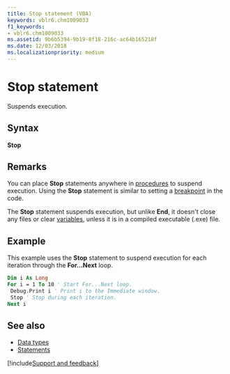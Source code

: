 ```yaml
---
title: Stop statement (VBA)
keywords: vblr6.chm1009033
f1_keywords:
- vblr6.chm1009033
ms.assetid: 9b6b5394-9b19-8f18-216c-ac64b165218f
ms.date: 12/03/2018
ms.localizationpriority: medium
---
```



# Stop statement

Suspends execution.

## Syntax

**Stop**

## Remarks

You can place **Stop** statements anywhere in [procedures](../../Glossary/vbe-glossary.md#procedure) to suspend execution. Using the **Stop** statement is similar to setting a [breakpoint](../../Glossary/vbe-glossary.md#breakpoint) in the code.

The **Stop** statement suspends execution, but unlike **End**, it doesn't close any files or clear [variables](../../Glossary/vbe-glossary.md#variable), unless it is in a compiled executable (.exe) file.

## Example

This example uses the **Stop** statement to suspend execution for each iteration through the **For...Next** loop.

```vb
Dim i As Long 
For i = 1 To 10 ' Start For...Next loop. 
 Debug.Print i ' Print i to the Immediate window. 
 Stop ' Stop during each iteration. 
Next i 

```

## See also

- [Data types](data-type-summary.md)
- [Statements](../statements.md)

[!include[Support and feedback](~/includes/feedback-boilerplate.md)]